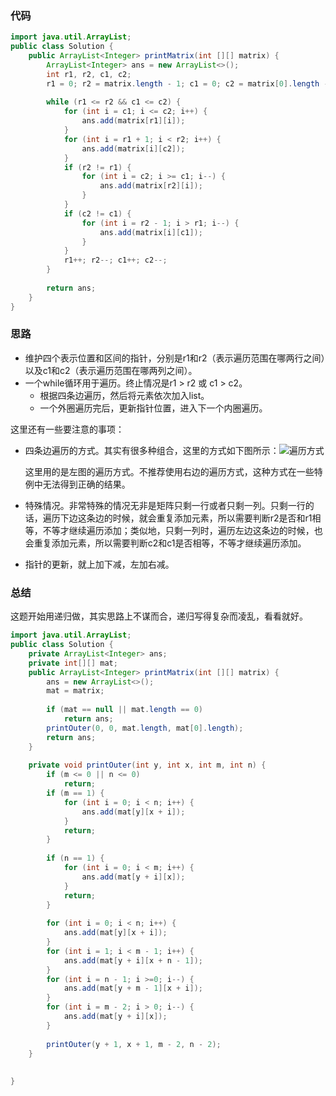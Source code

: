 ### 代码

``` java
import java.util.ArrayList;
public class Solution {
    public ArrayList<Integer> printMatrix(int [][] matrix) {
        ArrayList<Integer> ans = new ArrayList<>();
        int r1, r2, c1, c2;
        r1 = 0; r2 = matrix.length - 1; c1 = 0; c2 = matrix[0].length - 1;
        
        while (r1 <= r2 && c1 <= c2) {
            for (int i = c1; i <= c2; i++) {
                ans.add(matrix[r1][i]);
            }
            for (int i = r1 + 1; i < r2; i++) {
                ans.add(matrix[i][c2]);
            }
            if (r2 != r1) {
                for (int i = c2; i >= c1; i--) {
                    ans.add(matrix[r2][i]);
                }
            }
            if (c2 != c1) {
                for (int i = r2 - 1; i > r1; i--) {
                    ans.add(matrix[i][c1]);
                }
            }
            r1++; r2--; c1++; c2--;
        }
        
        return ans;
    }
}
```



### 思路

* 维护四个表示位置和区间的指针，分别是r1和r2（表示遍历范围在哪两行之间）以及c1和c2（表示遍历范围在哪两列之间）。
* 一个while循环用于遍历。终止情况是r1 > r2 或 c1 > c2。
  * 根据四条边遍历，然后将元素依次加入list。
  * 一个外圈遍历完后，更新指针位置，进入下一个内圈遍历。

这里还有一些要注意的事项：

* 四条边遍历的方式。其实有很多种组合，这里的方式如下图所示：![遍历方式](C:\Users\Xinyuan\Desktop\剑指offer\imgs\顺时针打印矩阵.png)

  这里用的是左图的遍历方式。不推荐使用右边的遍历方式，这种方式在一些特例中无法得到正确的结果。

* 特殊情况。非常特殊的情况无非是矩阵只剩一行或者只剩一列。只剩一行的话，遍历下边这条边的时候，就会重复添加元素，所以需要判断r2是否和r1相等，不等才继续遍历添加；类似地，只剩一列时，遍历左边这条边的时候，也会重复添加元素，所以需要判断c2和c1是否相等，不等才继续遍历添加。

* 指针的更新，就上加下减，左加右减。



### 总结

这题开始用递归做，其实思路上不谋而合，递归写得复杂而凌乱，看看就好。

``` java
import java.util.ArrayList;
public class Solution {
    private ArrayList<Integer> ans;
    private int[][] mat;
    public ArrayList<Integer> printMatrix(int [][] matrix) {
        ans = new ArrayList<>();
        mat = matrix;
         
        if (mat == null || mat.length == 0)
            return ans;
        printOuter(0, 0, mat.length, mat[0].length);
        return ans;
    }
     
    private void printOuter(int y, int x, int m, int n) {
        if (m <= 0 || n <= 0)
            return;
        if (m == 1) {
            for (int i = 0; i < n; i++) {
                ans.add(mat[y][x + i]);
            }
            return;
        }
         
        if (n == 1) {
            for (int i = 0; i < m; i++) {
                ans.add(mat[y + i][x]);
            }
            return;
        }
         
        for (int i = 0; i < n; i++) {
            ans.add(mat[y][x + i]);
        }
        for (int i = 1; i < m - 1; i++) {
            ans.add(mat[y + i][x + n - 1]);
        }
        for (int i = n - 1; i >=0; i--) {
            ans.add(mat[y + m - 1][x + i]);
        }
        for (int i = m - 2; i > 0; i--) {
            ans.add(mat[y + i][x]);
        }
         
        printOuter(y + 1, x + 1, m - 2, n - 2);
    }
     
     
}
```

